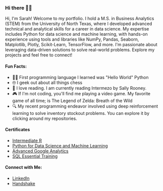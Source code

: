 ### Hi there 👋🏾

Hi, I'm Sarah! Welcome to my portfolio. I hold a M.S. in Business Analytics (STEM) from the University of North Texas, where I developed advanced technical and analytical skills for a career in data science. My expertise includes Python for data science and machine learning, with hands-on experience using tools and libraries like NumPy, Pandas, Seaborn, Matplotlib, Plotly, Scikit-Learn, TensorFlow, and more. I'm passionate about leveraging data-driven solutions to solve real-world problems. Explore my projects and feel free to connect!
#### Fun Facts:

- 👋🏾 First programming language I learned was "Hello World" Python
- 🤓 I geek out about all things chess
- 📖 I love reading. I am currently reading Intermezo by Sally Rooney.  
- 🎮 If I'm not coding, you'll find me playing a video game. My favorite game of all time; is The Legend of Zelda: Breath of the Wild
- 🔍 My recent programming endeavor involved using deep reinforcement learning to solve inventory stockout problems. You can explore it by clicking around my repositories.
  
#### Certificates
- [Intermediate R](https://www.datacamp.com/statement-of-accomplishment/course/47a93f878d580367a8fc22eb5035277e187e6993?raw=1)
- [Python for Data Science and Machine Learning](https://www.udemy.com/certificate/UC-d7fc41f1-6433-49c6-8853-92fb61cf9175/?utm_medium=email&utm_campaign=email&utm_source=sendgrid.com)
- [Advanced Google Analytics](https://analytics.google.com/analytics/academy/certificate/hH5KIM4KQ-W99APFJ5AIzw)
- [SQL Essential Training](https://www.linkedin.com/learning/certificates/1c67529a5d04ff6438ff029a22ab4d20383ee9a1194d8a2b672b48ed9921796f?u=41907252)
#### Connect with Me:
- [LinkedIn](https://www.linkedin.com/in/sarahe-mccoy/)
- [Handshake](https://unt.joinhandshake.com/stu/users/51815027)
